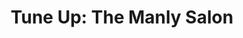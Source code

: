 ---
title: "Tune Up: The Manly Salon"
url: /college-station/tune-up-the-manly-salon/
shop: Friseur
---